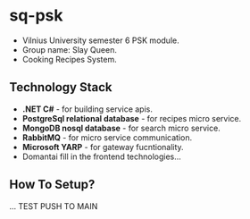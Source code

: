 # sq-psk
- Vilnius University semester 6 PSK module.
- Group name: Slay Queen.
- Cooking Recipes System.

## Technology Stack

- **.NET C#** - for building service apis.
- **PostgreSql relational database** - for recipes micro service.
- **MongoDB nosql database** - for search micro service.
- **RabbitMQ** - for micro service communication.
- **Microsoft YARP** - for gateway fucntionality.
- Domantai fill in the frontend technologies...

## How To Setup?
...
TEST PUSH TO MAIN